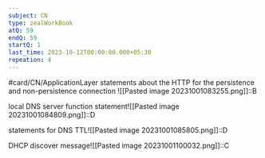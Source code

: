 ```yaml
---
subject: CN
type: zealWorkBook
atQ: 59
endQ: 59
startQ: 1
last_time: 2023-10-12T00:00:00.000+05:30
repeation: 4
---
```

#card/CN/ApplicationLayer
statements about the HTTP for the persistence and non-persistence connection	![[Pasted image 20231001083255.png]]::B <!--SR:!2023-11-05,7,246-->

local DNS server function statement![[Pasted image 20231001084809.png]]::D <!--SR:!2023-11-05,8,230-->

statements for DNS TTL![[Pasted image 20231001085805.png]]::D <!--SR:!2023-11-04,10,270-->

DHCP discover message![[Pasted image 20231001100032.png]]::C <!--SR:!2023-11-09,13,290-->

